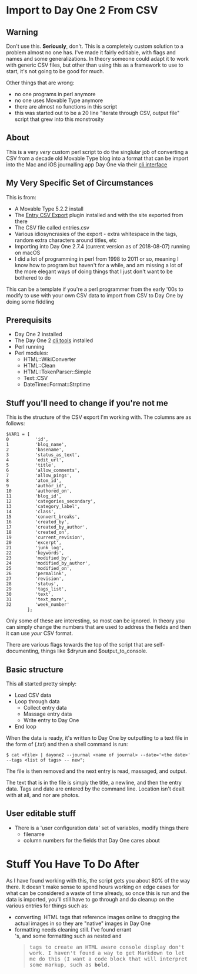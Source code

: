 # Import to Day One 2 From CSV

## Warning
Don't use this.  **Seriously**, don't.  This is a completely custom solution to a problem
almost no one has.  I've made it fairly editiable, with flags and names and some 
generalizations.  In theory someone could adapt it to work with generic CSV files, but 
other than using this as a framework to use to start, it's not going to be good for much.

Other things that are wrong: 
 - no one programs in perl anymore
 - no one uses Movable Type anymore
 - there are almost no functions in this script
 - this was started out to be a 20 line "iterate through CSV, output file" script that grew 
 	into this monstrosity

## About 
This is a very *very* custom perl script to do the singlular job of converting a CSV from 
a decade old Movable Type blog into a format that can be import into the Mac and iOS journalling 
app Day One via their [cli interface](http://help.dayoneapp.com/tips-and-tutorials/command-line-interface-cli)

## My Very Specific Set of Circumstances
This is from:

 - A Movable Type 5.2.2 install
 - The [Entry CSV Export](https://plugins.movabletype.org/entry-csv-export/) plugin installed
 	and with the site exported from there
 - The CSV file called entries.csv
 - Various idiosyncrasies of the export - extra whitespace in the tags, random extra characters 
 	around titles, etc 
 - Importing into Day One 2.7.4 (current version as of 2018-08-07) running on macOS
 - I did a lot of programming in perl from 1998 to 2011 or so, meaning I know how to program
 	but haven't for a while, and am missing a lot of the more elegant ways of doing things
	that I just don't want to be bothered to do

This can be a template if you're a perl programmer from the early '00s to modify to use with 
your own CSV data to import from CSV to Day One by doing some fiddling

## Prerequisits
 - Day One 2 installed
 - The Day One 2 [cli tools](http://help.dayoneapp.com/tips-and-tutorials/command-line-interface-cli) installed
 - Perl running
 - Perl modules:
 	- HTML::WikiConverter
	- HTML::Clean
	- HTML::TokenParser::Simple
	- Text::CSV
	- DateTime::Format::Strptime

## Stuff you'll need to change if you're not me

This is the structure of the CSV export I'm working with.  The columns are as follows:

```
$VAR1 = [
0          'id',
1          'blog_name',
2          'basename',
3          'status_as_text',
4          'edit_url',
5          'title',
6          'allow_comments',
7          'allow_pings',
8          'atom_id',
9          'author_id',
10         'authored_on',
11         'blog_id',
12         'categories_secondary',
13         'category_label',
14         'class',
15         'convert_breaks',
16         'created_by',
17         'created_by_author',
18         'created_on',
19         'current_revision',
20         'excerpt',
21         'junk_log',
22         'keywords',
23         'modified_by',
24         'modified_by_author',
25         'modified_on',
26         'permalink',
27         'revision',
28         'status',
29         'tags_list',
30         'text',
31         'text_more',
32         'week_number'
        ];
```

Only some of these are interesting, so most can be ignored.  In theory you can simply change the numbers
that are used to address the fields and then it can use *your* CSV format.

There are various flags towards the top of the script that are self-documenting, things like
$dryrun and $output\_to\_console.

## Basic structure

This all started pretty simply:

 - Load CSV data
 - Loop through data
 	- Collect entry data
	- Massage entry data
	- Write entry to Day One
 - End loop

When the data is ready, it's written to Day One by outputting to a text file 
in the form of (<line-number>.txt) and then a shell command is run:

```
$ cat <file> | dayone2 --journal <name of journal> --date='<the date>' --tags <list of tags> -- new";
```

The file is then removed and the next entry is read, massaged, and output.

The text that is in the file is simply the title, a newline, and then the entry data.  Tags and date 
are entered by the command line.  Location isn't dealt with at all, and nor are photos.

## User editable stuff

 - There is a 'user configuration data' set of variables, modify things there
 	- filename
	- column numbers for the fields that Day One cares about

# Stuff You Have To Do After
As I have found working with this, the script gets you about 80% of the way there.  It doesn't 
make sense to spend hours working on edge cases for what can be considered a waste of time already,
so once this is run and the data is imported, you'll still have to go through and do cleanup on 
the various entries for things such as:

 - converting <img> HTML tags that reference images online to dragging the actual images in so they 
   are "native" images in Day One
 - formatting needs cleaning still.  I've found errant <br />'s, and some formatting such as 
 	nested <tt> and <blockquote> tags to create an HTML aware console display don't work.  I 
	haven't found a way to get Markdown to let me do this (I want a code block that will interpret
	some markup, such as **bold**.

